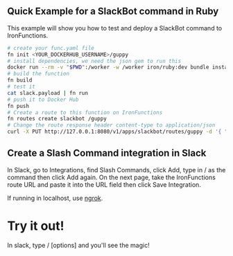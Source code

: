 ## Quick Example for a SlackBot command in Ruby

This example will show you how to test and deploy a SlackBot command to IronFunctions.

```sh
# create your func.yaml file
fn init <YOUR_DOCKERHUB_USERNAME>/guppy
# install dependencies, we need the json gem to run this
docker run --rm -v "$PWD":/worker -w /worker iron/ruby:dev bundle install --standalone --clean
# build the function
fn build
# test it
cat slack.payload | fn run
# push it to Docker Hub
fn push
# Create a route to this function on IronFunctions
fn routes create slackbot /guppy
# Change the route response header content-type to application/json
curl -X PUT http://127.0.0.1:8080/v1/apps/slackbot/routes/guppy -d '{ "route": { "headers": { "Content-type": ["application/json"] } } }'
```

## Create a Slash Command integration in Slack

In Slack, go to Integrations, find Slash Commands, click Add, type in / as the command then click Add again. On the next page, take the IronFunctions route URL and paste it into the URL field then click Save Integration.

If running in localhost, use [ngrok](https://github.com/inconshreveable/ngrok).

# Try it out!

In slack, type /<COMMAND> [options] and you'll see the magic!


